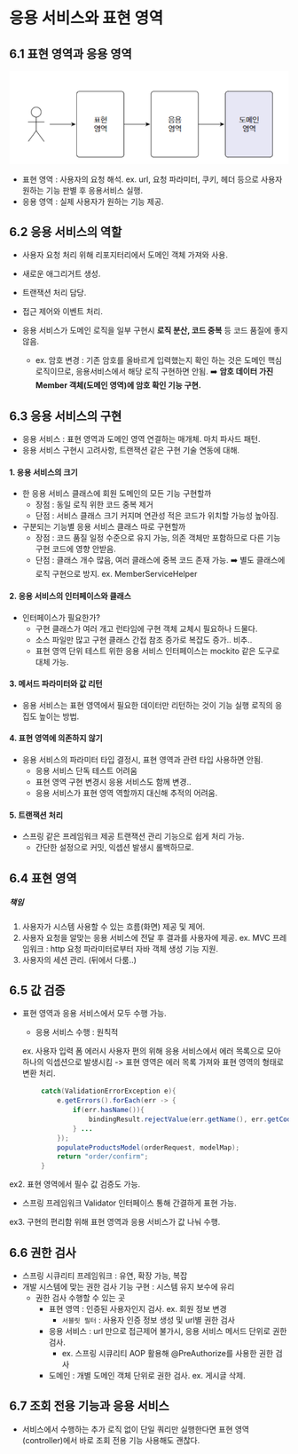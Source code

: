 # 응용 서비스와 표현 영역

## 6.1 표현 영역과 응용 영역
![](https://github.com/rigyeonghong/FunDDD/blob/main/rigyeong/CH6/Pasted%20image%2020240301155415.png)

* 표현 영역 : 사용자의 요청 해석. ex. url, 요청 파라미터, 쿠키, 헤더 등으로 사용자 원하는 기능 판별 후 응용서비스 실행.
* 응용 영역 : 실제 사용자가 원하는 기능 제공.

## 6.2 응용 서비스의 역할

* 사용자 요청 처리 위해 리포지터리에서 도메인 객체 가져와 사용.
* 새로운 애그리거트 생성.
* 트랜잭션 처리 담당.
* 접근 제어와 이벤트 처리.

* 응용 서비스가 도메인 로직을 일부 구현시 **로직 분산, 코드 중복** 등 코드 품질에 좋지 않음.
	* ex. 암호 변경 :
		기존 암호를 올바르게 입력했는지 확인 하는 것은 도메인 핵심 로직이므로, 응용서비스에서 해당 로직 구현하면 안됨.
		➡️ **암호 데이터 가진 Member 객체(도메인 영역)에 암호 확인 기능 구현.**

## 6.3 응용 서비스의 구현

* 응용 서비스 : 표현 영역과 도메인 영역 연결하는 매개체. 마치 파사드 패턴.
* 응용 서비스 구현시 고려사항, 트랜잭션 같은 구현 기술 연동에 대해.

#### 1. 응용 서비스의 크기
* 한 응용 서비스 클래스에 회원 도메인의 모든 기능 구현할까
	* 장점 : 동일 로직 위한 코드 중복 제거 
	* 단점 : 서비스 클래스 크기 커지며 연관성 적은 코드가 위치할 가능성 높아짐.
* 구분되는 기능별 응용 서비스 클래스 따로 구현할까
	* 장점 :  코드 품질 일정 수준으로 유지 가능, 의존 객체만 포함하므로 다른 기능 구현 코드에 영향 안받음.
	* 단점 : 클래스 개수 많음, 여러 클래스에 중복 코드 존재 가능.
		➡️ 별도 클래스에 로직 구현으로 방지. ex. MemberServiceHelper
		
#### 2. 응용 서비스의 인터페이스와 클래스
* 인터페이스가 필요한가?
	* 구현 클래스가 여러 개고 런타임에 구현 객체 교체시 필요하나 드물다.
	* 소스 파일만 많고 구현 클래스 간접 참조 증가로 복잡도 증가.. 비추..
	* 표현 영역 단위 테스트 위한 응용 서비스 인터페이스는 mockito 같은 도구로 대체 가능.

#### 3. 메서드 파라미터와 값 리턴
* 응용 서비스는 표현 영역에서 필요한 데이터만 리턴하는 것이 기능 실행 로직의 응집도 높이는 방법.

#### 4. 표현 영역에 의존하지 않기
* 응용 서비스의 파라미터 타입 결정시, 표현 영역과 관련 타입 사용하면 안됨.
	* 응용 서비스 단독 테스트 어려움
	* 표현 영역 구현 변경시 응용 서비스도 함께 변경..
	* 응용 서비스가 표현 영역 역할까지 대신해 추적의 어려움.

#### 5. 트랜잭션 처리
* 스프링 같은 프레임워크 제공 트랜잭션 관리 기능으로 쉽게 처리 가능.
	* 간단한 설정으로 커밋, 익셉션 발생시 롤백하므로.


## 6.4 표현 영역

##### 책임
1. 사용자가 시스템 사용할 수 있는 흐름(화면) 제공 및 제어.
2. 사용자 요청을 알맞는 응용 서비스에 전달 후 결과를 사용자에 제공.
	ex. MVC 프레임워크 : http 요청 파라미터로부터 자바 객체 생성 기능 지원.
3. 사용자의 세션 관리.
	(뒤에서 다룸..)

## 6.5 값 검증

* 표현 영역과 응용 서비스에서 모두 수행 가능.
	* 응용 서비스 수행 : 원칙적

	ex. 사용자 입력 폼 에러시
		사용자 편의 위해 응용 서비스에서 에러 목록으로 모아 하나의 익셉션으로 발생시킴
		-> 표현 영역은 에러 목록 가져와 표현 영역의 형태로 변환 처리.
```java
        catch(ValidationErrorException e){
			e.getErrors().forEach(err -> {
				if(err.hasName()){
					bindingResult.rejectValue(err.getName(), err.getCode());
				} ...
			});
			populateProductsModel(orderRequest, modelMap);
			return "order/confirm";
		}
```

ex2. 표현 영역에서 필수 값 검증도 가능.
* 스프링 프레임워크 Validator 인터페이스 통해 간결하게 표현 가능.
	
ex3. 구현의 편리함 위해 표현 영역과 응용 서비스가 값 나눠 수행.

## 6.6 권한 검사

* 스프링 시큐리티 프레임워크 : 유연, 확장 가능, 복잡
* 개발 시스템에 맞는 권한 검사 기능 구현 : 시스템 유지 보수에 유리
	* 권한 검사 수행할 수 있는 곳
		* 표현 영역 : 인증된 사용자인지 검사. ex. 회원 정보 변경
			* `서블릿 필터` : 사용자 인증 정보 생성 및 url별 권한 검사
		* 응용 서비스 : url 만으로 접근제어 불가시, 응용 서비스 메서드 단위로 권한 검사.
			* ex. 스프링 시큐리티 AOP 활용해 @PreAuthorize를 사용한 권한 검사
		* 도메인 : 개별 도메인 객체 단위로 권한 검사. ex. 게시글 삭제.

## 6.7 조회 전용 기능과 응용 서비스

* 서비스에서 수행하는 추가 로직 없이 단일 쿼리만 실행한다면 표현 영역(controller)에서 바로 조회 전용 기능 사용해도 괜찮다.
